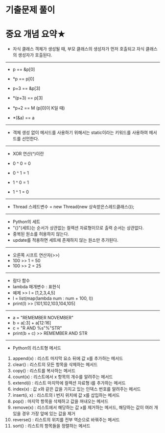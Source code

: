 # 기출문제 풀이

# 중요 개념 요약★

- 자식 클래스 객체가 생성될 때, 부모 클래스의 생성자가 먼저 호출되고 자식 클래스의 생성자가 호출된다.

<hr>

- p == &p[0]

- \*p == p[0]

- p+3 == &p[3]

- \*(p+3) == p[3]

- \*p+2 == M (p[0]이 K일 때)

- \*(&a) == a

<hr>

- 객체 생성 없이 메서드를 사용하기 위해서는 static이라는 키워드를 사용하여 메서드를 선언한다.

<hr>

- XOR 연산(^)이란

- 0 ^ 0 = 0
- 0 ^ 1 = 1
- 1 ^ 0 = 1
- 1 ^ 1 = 0

<hr>

- Thread 스레드변수 = new Thread(new 상속받은스레드클래스());

<hr>

- Python의 세트
- "{}"(세트)는 순서가 상관없는 컬렉션 자료형이므로 출력 순서는 상관없다.
- 중복된 원소를 허용하지 않는다.
- update를 적용하면 세트에 존재하지 않는 원소만 추가된다.

<hr>

- 오른쪽 시프트 연산자(>>)
- 100 >> 1 = 50
- 100 >> 2 = 25

<hr>

- 람다 함수
- lambda 매개변수 : 표현식
- 예제 >> l = [1,2,3,4,5]
- l = list(map(lambda num : num + 100, l))
- print(l) >> [101,102,103,104,105]

<hr>

- a = "REMEMBER NOVEMBER"
- b = a[:3] + a[12:16]
- c = "R AND %s"%"STR"
- print(b + c) >> REMEMBER AND STR

<hr>

- Python의 리스트형 메서드

1. append(x) : 리스트 마지막 요소 뒤에 값 x를 추가하는 메서드
2. clear() : 리스트의 모든 항목을 삭제하는 메서드
3. copy() : 리스트를 복사하는 메서드
4. count(x) : 리스트에서 x 항목의 개수를 알려주는 메서드
5. extend(i) : 리스트 마지막에 컬렉션 자료형 i를 추가하는 메서드
6. index(x) : 값 x와 같은 값을 가지고 있는 인덱스 번호를 알려주는 메서드
7. insert(i, x) : 리스트의 i 번지 위치에 값 x를 삽입하는 메서드
8. pop() : 마지막 항목을 삭제하고 값을 꺼내오는 메서드
9. remove(x) : 리스트에서 해당하는 값 x를 제거하는 메서드, 해당하는 값이 여러 개 있을 경우 가장 앞에 있는 값을 제거
10. reverse() : 리스트의 위치를 전부 역순으로 바꿔주는 메서드
11. sort() : 리스트의 항목들을 정렬하는 메서드
